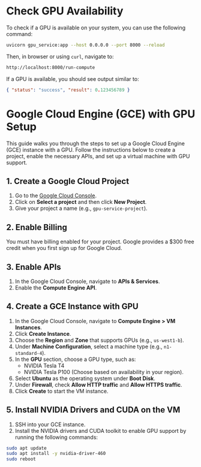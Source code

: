 # Check GPU Availability

To check if a GPU is available on your system, you can use the following command:

```bash
uvicorn gpu_service:app --host 0.0.0.0 --port 8000 --reload
```

Then, in browser or using `curl`, navigate to:

```bash
http://localhost:8000/run-compute
```

If a GPU is available, you should see output similar to:

```json
{ "status": "success", "result": 0.123456789 }
```

# Google Cloud Engine (GCE) with GPU Setup

This guide walks you through the steps to set up a Google Cloud Engine (GCE) instance with a GPU. Follow the instructions below to create a project, enable the necessary APIs, and set up a virtual machine with GPU support.

## 1. Create a Google Cloud Project

1. Go to the [Google Cloud Console](https://console.cloud.google.com/).
2. Click on **Select a project** and then click **New Project**.
3. Give your project a name (e.g., `gpu-service-project`).

## 2. Enable Billing

You must have billing enabled for your project. Google provides a $300 free credit when you first sign up for Google Cloud.

## 3. Enable APIs

1. In the Google Cloud Console, navigate to **APIs & Services**.
2. Enable the **Compute Engine API**.

## 4. Create a GCE Instance with GPU

1. In the Google Cloud Console, navigate to **Compute Engine > VM Instances**.
2. Click **Create Instance**.
3. Choose the **Region** and **Zone** that supports GPUs (e.g., `us-west1-b`).
4. Under **Machine Configuration**, select a machine type (e.g., `n1-standard-4`).
5. In the **GPU** section, choose a GPU type, such as:
    - NVIDIA Tesla T4
    - NVIDIA Tesla P100
      (Choose based on availability in your region).
6. Select **Ubuntu** as the operating system under **Boot Disk**.
7. Under **Firewall**, check **Allow HTTP traffic** and **Allow HTTPS traffic**.
8. Click **Create** to start the VM instance.

## 5. Install NVIDIA Drivers and CUDA on the VM

1. SSH into your GCE instance.
2. Install the NVIDIA drivers and CUDA toolkit to enable GPU support by running the following commands:

```bash
sudo apt update
sudo apt install -y nvidia-driver-460
sudo reboot
```
